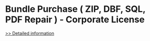# Bundle Purchase ( ZIP, DBF, SQL, PDF Repair ) - Corporate License
[>> Detailed information](https://secure.element5.com/esales/product.html?productid=300425077&affiliateid=200057808)